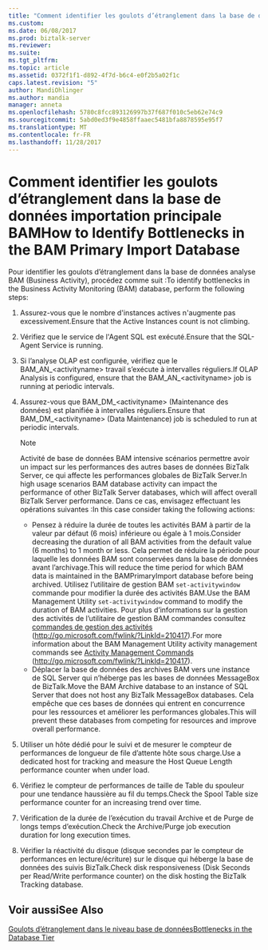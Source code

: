 ```yaml
---
title: "Comment identifier les goulots d’étranglement dans la base de données importation principale BAM | Documents Microsoft"
ms.custom: 
ms.date: 06/08/2017
ms.prod: biztalk-server
ms.reviewer: 
ms.suite: 
ms.tgt_pltfrm: 
ms.topic: article
ms.assetid: 0372f1f1-d892-4f7d-b6c4-e0f2b5a02f1c
caps.latest.revision: "5"
author: MandiOhlinger
ms.author: mandia
manager: anneta
ms.openlocfilehash: 5780c8fcc893126997b37f687f010c5eb62e74c9
ms.sourcegitcommit: 5abd0ed3f9e4858ffaaec5481bfa8878595e95f7
ms.translationtype: MT
ms.contentlocale: fr-FR
ms.lasthandoff: 11/28/2017
---
```

# <a name="how-to-identify-bottlenecks-in-the-bam-primary-import-database"></a><span data-ttu-id="47aa0-102">Comment identifier les goulots d’étranglement dans la base de données importation principale BAM</span><span class="sxs-lookup"><span data-stu-id="47aa0-102">How to Identify Bottlenecks in the BAM Primary Import Database</span></span>
<span data-ttu-id="47aa0-103">Pour identifier les goulots d’étranglement dans la base de données analyse BAM (Business Activity), procédez comme suit :</span><span class="sxs-lookup"><span data-stu-id="47aa0-103">To identify bottlenecks in the Business Activity Monitoring (BAM) database, perform the following steps:</span></span>  
  
1.  <span data-ttu-id="47aa0-104">Assurez-vous que le nombre d'instances actives n'augmente pas excessivement.</span><span class="sxs-lookup"><span data-stu-id="47aa0-104">Ensure that the Active Instances count is not climbing.</span></span>  
  
2.  <span data-ttu-id="47aa0-105">Vérifiez que le service de l'Agent SQL est exécuté.</span><span class="sxs-lookup"><span data-stu-id="47aa0-105">Ensure that the SQL-Agent Service is running.</span></span>  
  
3.  <span data-ttu-id="47aa0-106">Si l’analyse OLAP est configurée, vérifiez que le BAM_AN_\<activityname\> travail s’exécute à intervalles réguliers.</span><span class="sxs-lookup"><span data-stu-id="47aa0-106">If OLAP Analysis is configured, ensure that the BAM_AN_\<activityname\> job is running at periodic intervals.</span></span>  
  
4.  <span data-ttu-id="47aa0-107">Assurez-vous que BAM_DM_\<activityname\> (Maintenance des données) est planifiée à intervalles réguliers.</span><span class="sxs-lookup"><span data-stu-id="47aa0-107">Ensure that BAM_DM_\<activityname\> (Data Maintenance) job is scheduled to run at periodic intervals.</span></span>  
  
    > [!NOTE]  
    >  <span data-ttu-id="47aa0-108">Activité de base de données BAM intensive scénarios permettre avoir un impact sur les performances des autres bases de données BizTalk Server, ce qui affecte les performances globales de BizTalk Server.</span><span class="sxs-lookup"><span data-stu-id="47aa0-108">In high usage scenarios BAM database activity can impact the performance of other BizTalk Server databases, which will affect overall BizTalk Server performance.</span></span> <span data-ttu-id="47aa0-109">Dans ce cas, envisagez effectuant les opérations suivantes :</span><span class="sxs-lookup"><span data-stu-id="47aa0-109">In this case consider taking the following actions:</span></span>  
    >   
    >  -   <span data-ttu-id="47aa0-110">Pensez à réduire la durée de toutes les activités BAM à partir de la valeur par défaut (6 mois) inférieure ou égale à 1 mois.</span><span class="sxs-lookup"><span data-stu-id="47aa0-110">Consider decreasing the duration of all BAM activities from the default value (6 months) to 1 month or less.</span></span> <span data-ttu-id="47aa0-111">Cela permet de réduire la période pour laquelle les données BAM sont conservées dans la base de données avant l’archivage.</span><span class="sxs-lookup"><span data-stu-id="47aa0-111">This will reduce the time period for which BAM data is maintained in the BAMPrimaryImport database before being archived.</span></span> <span data-ttu-id="47aa0-112">Utilisez l’utilitaire de gestion BAM `set-activitywindow` commande pour modifier la durée des activités BAM.</span><span class="sxs-lookup"><span data-stu-id="47aa0-112">Use the BAM Management Utility `set-activitywindow` command to modify the duration of BAM activities.</span></span> <span data-ttu-id="47aa0-113">Pour plus d’informations sur la gestion des activités de l’utilitaire de gestion BAM commandes consultez [commandes de gestion des activités](http://go.microsoft.com/fwlink/?LinkId=210417) (http://go.microsoft.com/fwlink/?LinkId=210417).</span><span class="sxs-lookup"><span data-stu-id="47aa0-113">For more information about the BAM Management Utility activity management commands see [Activity Management Commands](http://go.microsoft.com/fwlink/?LinkId=210417) (http://go.microsoft.com/fwlink/?LinkId=210417).</span></span>  
    > -   <span data-ttu-id="47aa0-114">Déplacer la base de données des archives BAM vers une instance de SQL Server qui n’héberge pas les bases de données MessageBox de BizTalk.</span><span class="sxs-lookup"><span data-stu-id="47aa0-114">Move the BAM Archive database to an instance of SQL Server that does not host any BizTalk MessageBox databases.</span></span> <span data-ttu-id="47aa0-115">Cela empêche que ces bases de données qui entrent en concurrence pour les ressources et améliorer les performances globales.</span><span class="sxs-lookup"><span data-stu-id="47aa0-115">This will prevent these databases from competing for resources and improve overall performance.</span></span>  
  
5.  <span data-ttu-id="47aa0-116">Utiliser un hôte dédié pour le suivi et de mesurer le compteur de performances de longueur de file d’attente hôte sous charge.</span><span class="sxs-lookup"><span data-stu-id="47aa0-116">Use a dedicated host for tracking and measure the Host Queue Length performance counter when under load.</span></span>  
  
6.  <span data-ttu-id="47aa0-117">Vérifiez le compteur de performances de taille de Table du spouleur pour une tendance haussière au fil du temps.</span><span class="sxs-lookup"><span data-stu-id="47aa0-117">Check the Spool Table size performance counter for an increasing trend over time.</span></span>  
  
7.  <span data-ttu-id="47aa0-118">Vérification de la durée de l’exécution du travail Archive et de Purge de longs temps d’exécution.</span><span class="sxs-lookup"><span data-stu-id="47aa0-118">Check the Archive/Purge job execution duration for long execution times.</span></span>  
  
8.  <span data-ttu-id="47aa0-119">Vérifier la réactivité du disque (disque secondes par le compteur de performances en lecture/écriture) sur le disque qui héberge la base de données des suivis BizTalk.</span><span class="sxs-lookup"><span data-stu-id="47aa0-119">Check disk responsiveness (Disk Seconds per Read/Write performance counter) on the disk hosting the BizTalk Tracking database.</span></span>  
  
## <a name="see-also"></a><span data-ttu-id="47aa0-120">Voir aussi</span><span class="sxs-lookup"><span data-stu-id="47aa0-120">See Also</span></span>  
 [<span data-ttu-id="47aa0-121">Goulots d’étranglement dans le niveau base de données</span><span class="sxs-lookup"><span data-stu-id="47aa0-121">Bottlenecks in the Database Tier</span></span>](../technical-guides/bottlenecks-in-the-database-tier.md)